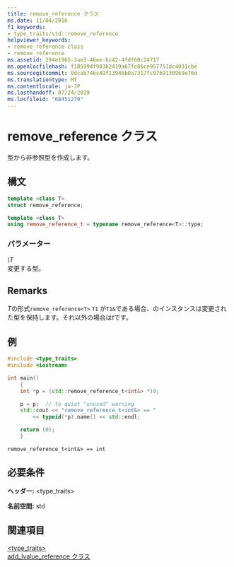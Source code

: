 ```yaml
---
title: remove_reference クラス
ms.date: 11/04/2016
f1_keywords:
- type_traits/std::remove_reference
helpviewer_keywords:
- remove_reference class
- remove_reference
ms.assetid: 294e1965-3ae3-46ee-bc42-4fdf60c24717
ms.openlocfilehash: f185994f943b2419a67fe86ce957751dc4031cbe
ms.sourcegitcommit: 0dcab746c49f13946b0a7317fc9769130969e76d
ms.translationtype: MT
ms.contentlocale: ja-JP
ms.lasthandoff: 07/24/2019
ms.locfileid: "68451270"
---
```

# <a name="removereference-class"></a>remove_reference クラス

型から非参照型を作成します。

## <a name="syntax"></a>構文

```cpp
template <class T>
struct remove_reference;

template <class T>
using remove_reference_t = typename remove_reference<T>::type;
```

### <a name="parameters"></a>パラメーター

*\T*\
変更する型。

## <a name="remarks"></a>Remarks

*T*の形式`remove_reference<T>` `T1` が`T1&`である場合、のインスタンスは変更された型を保持します。それ以外の場合は*t*です。

## <a name="example"></a>例

```cpp
#include <type_traits>
#include <iostream>

int main()
    {
    int *p = (std::remove_reference_t<int&> *)0;

    p = p;  // to quiet "unused" warning
    std::cout << "remove_reference_t<int&> == "
        << typeid(*p).name() << std::endl;

    return (0);
    }
```

```Output
remove_reference_t<int&> == int
```

## <a name="requirements"></a>必要条件

**ヘッダー:** \<type_traits>

**名前空間:** std

## <a name="see-also"></a>関連項目

[<type_traits>](../standard-library/type-traits.md)\
[add_lvalue_reference クラス](../standard-library/add-lvalue-reference-class.md)
